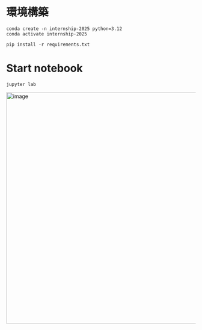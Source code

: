 
# 環境構築
```
conda create -n internship-2025 python=3.12
conda activate internship-2025

pip install -r requirements.txt
```

# Start notebook
```
jupyter lab
```

<img width="1339" height="616" alt="image" src="https://github.com/user-attachments/assets/1c4a751b-04c4-471e-982d-d753dfbbc99f" />


